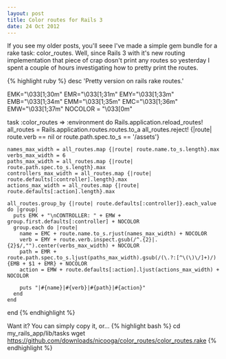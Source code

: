 ```yaml
---
layout: post
title: Color routes for Rails 3
date: 24 Oct 2012
---
```


If you see my older posts, you'll seee I've made a simple gem bundle for a rake task: color_routes.
Well, since Rails 3 with it's new routing implementation that piece of crap dosn't print any routes so yesterday I spent a couple of hours investigating how to pretty print the routes.

{% highlight ruby %}
  desc 'Pretty version on rails rake routes.'

  EMK="\033[1;30m"
  EMR="\033[1;31m"
  EMY="\033[1;33m"
  EMB="\033[1;34m"
  EMM="\033[1;35m"
  EMC="\033[1;36m"
  EMW="\033[1;37m"
  NOCOLOR = "\033[0m"

  task :color_routes => :environment do
    Rails.application.reload_routes!
    all_routes = Rails.application.routes.routes.to_a
    all_routes.reject! {|route| route.verb == nil or route.path.spec.to_s == '/assets'}

    names_max_width = all_routes.map {|route| route.name.to_s.length}.max
    verbs_max_width = 6
    paths_max_width = all_routes.map {|route| route.path.spec.to_s.length}.max
    controllers_max_width = all_routes.map {|route| route.defaults[:controller].length}.max
    actions_max_width = all_routes.map {|route| route.defaults[:action].length}.max

    all_routes.group_by {|route| route.defaults[:controller]}.each_value do |group|
      puts EMK + "\nCONTROLLER: " + EMW + group.first.defaults[:controller] + NOCOLOR
      group.each do |route|
        name = EMC + route.name.to_s.rjust(names_max_width) + NOCOLOR
        verb = EMY + route.verb.inspect.gsub(/^.{2}|.{2}$/,"").center(verbs_max_width) + NOCOLOR
        path = EMR + route.path.spec.to_s.ljust(paths_max_width).gsub(/(\.?:[^\(\)\/]+)/){EMB + $1 + EMR} + NOCOLOR
        action = EMW + route.defaults[:action].ljust(actions_max_width) + NOCOLOR

        puts "|#{name}|#{verb}|#{path}|#{action}" 
      end
    end
  end
{% endhighlight %}



Want it? You can simply copy it, or...
{% highlight bash %}
  cd my_rails_app/lib/tasks
  wget https://github.com/downloads/nicooga/color_routes/color_routes.rake
{% endhighlight %}